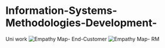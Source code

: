# Information-Systems-Methodologies-Development-
Uni work
![Empathy Map- End-Customer](https://user-images.githubusercontent.com/62529427/83345543-970e4b00-a357-11ea-9ac5-6b437cb6dfb9.png)
![Empathy Map- RM](https://user-images.githubusercontent.com/62529427/83345571-14d25680-a358-11ea-9820-4923c72f36a7.png)
